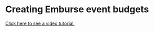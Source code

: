 # Creating Emburse event budgets

[Click here to see a video tutorial.](https://youtu.be/AcoXW4vo5Co)
